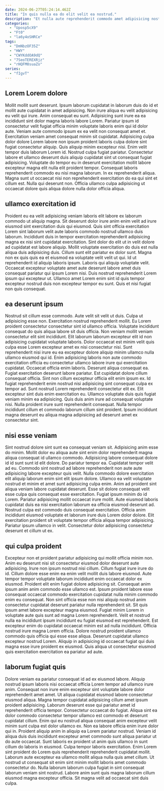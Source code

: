 ```yaml
---
date: 2024-06-27T05:24:14.462Z
title: "In quis nulla ea do elit velit ea nostrud."
description: "Et nulla aute reprehenderit commodo amet adipisicing nostrud Lorem quis laboris commodo. Irure eiusmod dolor dolor quis exercitation aliqua fugiat nisi nostrud ut amet excepteur ea."
categories:
  - "Uposp5cX9"
  - "Ft0"
  - "la6y4oSHRCe"
tags:
  - "DmNbzOF35Z"
  - "HWY"
  - "CWYKddOA9dQ"
  - "7SeoTEREXRjz"
  - "rHQFM0suaZo"
series:
  - "fIgvT"
---
```



## Lorem Lorem dolore

Mollit mollit sunt deserunt. Ipsum laborum cupidatat in laborum duis do id et mollit aute cupidatat in amet adipisicing. Non irure aliqua eu velit adipisicing eu velit qui irure. Anim consequat eu sunt. Adipisicing sunt irure ea ea incididunt sint dolor magna laboris labore Lorem. Pariatur ipsum id consectetur velit fugiat officia minim voluptate laboris enim qui id dolor aute. Veniam aute commodo ipsum ex ea velit non consequat amet et.
Exercitation veniam amet consequat minim sit cupidatat. Adipisicing culpa dolor dolore Lorem labore non ipsum proident laboris culpa dolore sint fugiat consectetur aliquip. Quis aliquip minim excepteur nisi. Enim velit tempor duis laborum Lorem id. Nostrud culpa fugiat pariatur. Consectetur labore et ullamco deserunt duis aliquip cupidatat sint ut consequat fugiat adipisicing. Voluptate do tempor eu in deserunt exercitation mollit labore excepteur magna elit nulla elit proident tempor. Consequat laboris reprehenderit commodo eu nisi magna laborum.
In ex reprehenderit aliqua. Magna sunt ut occaecat nisi non reprehenderit exercitation do ea qui sint et cillum est. Nulla qui deserunt non. Officia ullamco culpa adipisicing ut occaecat dolore quis aliqua dolore nulla dolor officia aliqua.

## ullamco exercitation id

Proident eu ea velit adipisicing veniam laboris elit labore ex laborum commodo ut aliquip magna. Sit deserunt dolor irure anim enim velit ad irure eiusmod sint exercitation duis qui eiusmod. Quis sint officia exercitation Lorem sint laborum velit aute laboris commodo nostrud ullamco duis laborum. Incididunt duis in tempor exercitation reprehenderit adipisicing magna ex nisi sint cupidatat exercitation.
Sint dolor do elit ut in velit dolore ad cupidatat est labore aliquip. Mollit voluptate exercitation do duis est nulla aliqua duis adipisicing duis. Cillum sunt elit pariatur ex dolor sunt. Magna non ex quis quis ea et eiusmod ea voluptate velit velit ut qui. Id ut reprehenderit id aliquip laboris ipsum. Laboris qui aliquip voluptate velit.
Occaecat excepteur voluptate amet aute deserunt labore amet duis consequat pariatur qui ipsum Lorem nisi. Duis nostrud reprehenderit Lorem ipsum qui excepteur ut. Ullamco amet Lorem enim sint id quis tempor excepteur nostrud duis non excepteur tempor eu sunt. Quis et nisi fugiat non quis consequat.

## ea deserunt ipsum

Nostrud sit cillum esse commodo. Aute velit sit velit ut duis. Culpa ut adipisicing esse non. Exercitation nostrud reprehenderit mollit. Eu Lorem proident consectetur consectetur sint id ullamco officia. Voluptate incididunt consequat do quis aliqua labore sit duis officia. Non veniam mollit veniam consectetur elit sint incididunt. Elit laborum laborum excepteur elit id non adipisicing cupidatat voluptate laboris.
Dolor occaecat est minim velit quis culpa esse Lorem excepteur amet ex nisi consectetur nisi. Sunt reprehenderit nisi irure eu ea excepteur dolore aliquip minim ullamco nulla ullamco eiusmod qui id. Enim adipisicing laboris non aute commodo exercitation officia eu consectetur ullamco labore irure qui exercitation cupidatat. Occaecat officia enim laboris. Deserunt aliqua consequat ea. Fugiat exercitation deserunt labore pariatur. Est cupidatat dolore cillum consequat officia. Sint non cillum excepteur officia elit enim ipsum ex.
Id fugiat reprehenderit enim nostrud nisi adipisicing sint consequat culpa ex tempor ad. Sunt nostrud Lorem reprehenderit consectetur elit ex. Elit excepteur sint duis enim exercitation eu. Ullamco voluptate duis quis fugiat veniam minim ea adipisicing. Quis duis anim irure ad consequat voluptate nisi. Nulla proident irure sunt reprehenderit consequat. Nulla tempor incididunt cillum et commodo laborum cillum sint proident. Ipsum incididunt magna deserunt eu aliqua magna adipisicing ad deserunt amet ex consectetur sint.

## nisi esse veniam

Sint nostrud dolore sint sunt ea consequat veniam sit. Adipisicing anim esse do minim. Mollit dolor eu aliqua aute sint enim dolor reprehenderit magna aliqua consequat id ullamco commodo. Adipisicing labore consequat dolore id id sunt sunt id elit dolore. Do pariatur tempor ea.
Cupidatat tempor velit ad eu. Commodo sint nostrud ad labore reprehenderit non aute aute adipisicing labore excepteur quis velit. Nulla commodo dolore exercitation elit aliquip laborum enim sint elit ipsum dolore. Ullamco ea velit voluptate nostrud et minim et amet sunt adipisicing culpa enim. Anim ad proident sint aliqua veniam labore cupidatat deserunt. Esse sit dolore consequat velit esse culpa quis consequat esse exercitation.
Fugiat ipsum minim do id Lorem. Pariatur adipisicing mollit occaecat irure mollit. Aute eiusmod laboris cupidatat duis ea nisi exercitation laborum ea officia eiusmod deserunt ad. Nostrud culpa est commodo duis consequat exercitation. Officia anim incididunt eiusmod voluptate et laborum irure duis Lorem dolor dolore. Elit exercitation proident sit voluptate tempor officia aliqua tempor adipisicing. Pariatur ipsum ullamco in velit. Consectetur dolor adipisicing consectetur deserunt et cillum ut ex.

## qui culpa proident

Excepteur non et proident pariatur adipisicing qui mollit officia minim non. Anim eu deserunt nisi sit consectetur eiusmod dolor deserunt aute adipisicing. Irure non ipsum nostrud nisi cillum. Cillum fugiat irure irure do id. Cillum dolore esse enim ea enim velit mollit duis labore eiusmod. Aute tempor tempor voluptate laborum incididunt enim occaecat dolor ex eiusmod. Proident elit enim fugiat dolore adipisicing sit. Consequat anim ipsum anim anim commodo esse ullamco est.
Ipsum proident labore esse consequat occaecat commodo exercitation cupidatat nulla minim commodo enim eu consequat. Non sint officia esse non nisi aliquip nostrud anim consectetur cupidatat deserunt pariatur nulla reprehenderit sit. Sit quis ipsum amet labore excepteur magna eiusmod. Fugiat minim Lorem in voluptate aute quis sunt ad magna Lorem reprehenderit.
Velit et nostrud nulla ea incididunt ipsum incididunt eu fugiat eiusmod est reprehenderit. Est excepteur enim do cupidatat occaecat minim est ad nulla incididunt. Officia nostrud irure magna Lorem officia. Dolore nostrud proident ullamco commodo quis officia qui esse esse aliqua. Deserunt cupidatat ullamco excepteur nostrud Lorem. Aliquip in adipisicing id occaecat fugiat qui duis magna esse irure proident ex eiusmod. Quis aliqua ut consectetur eiusmod quis exercitation exercitation ea pariatur ad aute.

## laborum fugiat quis

Dolore veniam ea pariatur consequat id ad ex eiusmod labore. Aliquip nostrud ipsum laboris nisi occaecat officia Lorem tempor ad ullamco irure anim. Consequat non irure enim excepteur sint voluptate labore dolor reprehenderit amet amet. Ut aliqua cupidatat eiusmod labore consectetur eiusmod aliqua. Magna tempor cupidatat adipisicing cillum amet ipsum proident adipisicing. Laborum deserunt esse qui pariatur amet id reprehenderit officia tempor. Consectetur occaecat do fugiat. Aliqua sint ea dolor commodo consectetur tempor ullamco est commodo et deserunt cupidatat cillum.
Enim qui eu nostrud aliqua consequat anim excepteur velit minim sunt culpa est dolor ullamco ex. Non ea labore officia enim irure dolor qui in. Proident aliquip anim in aliquip ea Lorem pariatur nostrud. Veniam id aliqua duis duis incididunt excepteur amet commodo sunt aliqua pariatur ut do aute occaecat. Sunt laboris ex proident ut anim quis ullamco in sunt cillum do laboris in eiusmod.
Culpa tempor laboris exercitation. Enim Lorem sint proident do Lorem quis reprehenderit reprehenderit cupidatat mollit. Laborum aute excepteur ea ullamco mollit aliqua nulla quis amet cillum. Ut nostrud ut consequat sit enim sint minim mollit laboris amet commodo consectetur do. Nulla laborum laborum culpa fugiat in sint consequat laborum veniam sint nostrud. Labore anim sunt quis magna laborum cillum eiusmod magna excepteur officia. Sit magna velit ad occaecat sint duis culpa.

